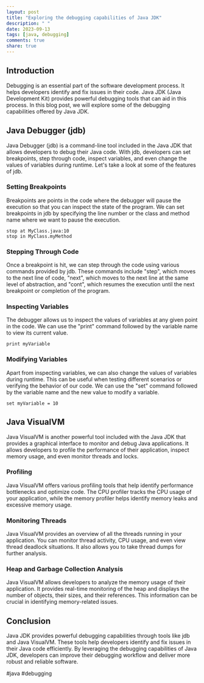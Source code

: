 ```yaml
---
layout: post
title: "Exploring the debugging capabilities of Java JDK"
description: " "
date: 2023-09-13
tags: [java, debugging]
comments: true
share: true
---
```

## Introduction
Debugging is an essential part of the software development process. It helps developers identify and fix issues in their code. Java JDK (Java Development Kit) provides powerful debugging tools that can aid in this process. In this blog post, we will explore some of the debugging capabilities offered by Java JDK.

## Java Debugger (jdb)
Java Debugger (jdb) is a command-line tool included in the Java JDK that allows developers to debug their Java code. With jdb, developers can set breakpoints, step through code, inspect variables, and even change the values of variables during runtime. Let's take a look at some of the features of jdb.

### Setting Breakpoints
Breakpoints are points in the code where the debugger will pause the execution so that you can inspect the state of the program. We can set breakpoints in jdb by specifying the line number or the class and method name where we want to pause the execution.

```
stop at MyClass.java:10
stop in MyClass.myMethod
```

### Stepping Through Code
Once a breakpoint is hit, we can step through the code using various commands provided by jdb. These commands include "step", which moves to the next line of code, "next", which moves to the next line at the same level of abstraction, and "cont", which resumes the execution until the next breakpoint or completion of the program.

### Inspecting Variables
The debugger allows us to inspect the values of variables at any given point in the code. We can use the "print" command followed by the variable name to view its current value.

```
print myVariable
```

### Modifying Variables
Apart from inspecting variables, we can also change the values of variables during runtime. This can be useful when testing different scenarios or verifying the behavior of our code. We can use the "set" command followed by the variable name and the new value to modify a variable.

```
set myVariable = 10
```

## Java VisualVM
Java VisualVM is another powerful tool included with the Java JDK that provides a graphical interface to monitor and debug Java applications. It allows developers to profile the performance of their application, inspect memory usage, and even monitor threads and locks.

### Profiling
Java VisualVM offers various profiling tools that help identify performance bottlenecks and optimize code. The CPU profiler tracks the CPU usage of your application, while the memory profiler helps identify memory leaks and excessive memory usage.

### Monitoring Threads
Java VisualVM provides an overview of all the threads running in your application. You can monitor thread activity, CPU usage, and even view thread deadlock situations. It also allows you to take thread dumps for further analysis.

### Heap and Garbage Collection Analysis
Java VisualVM allows developers to analyze the memory usage of their application. It provides real-time monitoring of the heap and displays the number of objects, their sizes, and their references. This information can be crucial in identifying memory-related issues.

## Conclusion
Java JDK provides powerful debugging capabilities through tools like jdb and Java VisualVM. These tools help developers identify and fix issues in their Java code efficiently. By leveraging the debugging capabilities of Java JDK, developers can improve their debugging workflow and deliver more robust and reliable software.

#java #debugging
